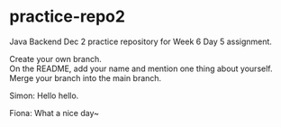 # practice-repo2

Java Backend Dec 2 practice repository for Week 6 Day 5 assignment.  

Create your own branch.  
On the README, add your name and mention one thing about yourself.  
Merge your branch into the main branch.  
  
Simon: Hello hello.

Fiona: What a nice day~
